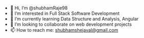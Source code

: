 - 👋 Hi, I’m @shubhamRaje98
- 👀 I’m interested in Full Stack Software Development
- 🌱 I’m currently learning Data Structure and Analysis, Angular
- 💞️ I’m looking to collaborate on web development projects
- 📫 How to reach me: shubhamshejaval@gmail.com

<!---
shubhamRaje98/shubhamRaje98 is a ✨ special ✨ repository because its `README.md` (this file) appears on your GitHub profile.
You can click the Preview link to take a look at your changes.
--->
